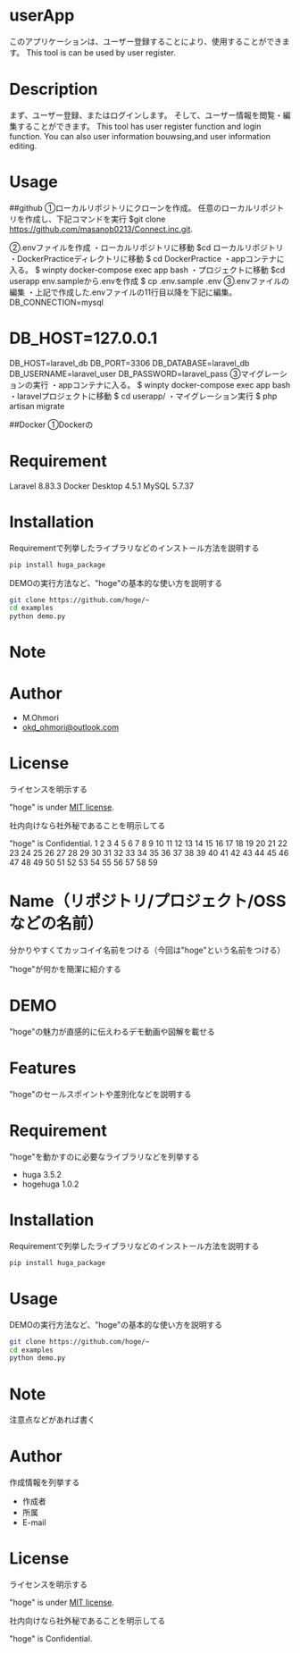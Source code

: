 # userApp
このアプリケーションは、ユーザー登録することにより、使用することができます。
This tool is can be used by user register.

# Description
まず、ユーザー登録、またはログインします。
そして、ユーザー情報を閲覧・編集することができます。
This tool has user register function and login function.
You can also user information bouwsing,and user information editing.

# Usage
##github
①ローカルリポジトリにクローンを作成。
任意のローカルリポジトリを作成し、下記コマンドを実行
$git clone https://github.com/masanob0213/Connect.inc.git.

②.envファイルを作成
・ローカルリポジトリに移動
$cd ローカルリポジトリ
・DockerPracticeディレクトリに移動
$ cd DockerPractice
・appコンテナに入る。
$ winpty docker-compose exec app bash
・プロジェクトに移動
$cd userapp
env.sampleから.envを作成
$ cp .env.sample .env
③.envファイルの編集
・上記で作成した.envファイルの11行目以降を下記に編集。
DB_CONNECTION=mysql
# DB_HOST=127.0.0.1
DB_HOST=laravel_db
DB_PORT=3306
DB_DATABASE=laravel_db
DB_USERNAME=laravel_user
DB_PASSWORD=laravel_pass
③マイグレーションの実行
・appコンテナに入る。
$ winpty docker-compose exec app bash
・laravelプロジェクトに移動
$ cd userapp/
・マイグレーション実行
$ php artisan migrate



##Docker
①Dockerの

# Requirement
Laravel 8.83.3
Docker Desktop 4.5.1
MySQL 5.7.37

# Installation

Requirementで列挙したライブラリなどのインストール方法を説明する

```bash
pip install huga_package
```


DEMOの実行方法など、"hoge"の基本的な使い方を説明する

```bash
git clone https://github.com/hoge/~
cd examples
python demo.py
```

# Note

# Author
* M.Ohmori
* okd_ohmori@outlook.com

# License
ライセンスを明示する

"hoge" is under [MIT license](https://en.wikipedia.org/wiki/MIT_License).

社内向けなら社外秘であることを明示してる

"hoge" is Confidential.
1
2
3
4
5
6
7
8
9
10
11
12
13
14
15
16
17
18
19
20
21
22
23
24
25
26
27
28
29
30
31
32
33
34
35
36
37
38
39
40
41
42
43
44
45
46
47
48
49
50
51
52
53
54
55
56
57
58
59
# Name（リポジトリ/プロジェクト/OSSなどの名前）
 
分かりやすくてカッコイイ名前をつける（今回は"hoge"という名前をつける）
 
"hoge"が何かを簡潔に紹介する
 
# DEMO
 
"hoge"の魅力が直感的に伝えわるデモ動画や図解を載せる
 
# Features
 
"hoge"のセールスポイントや差別化などを説明する
 
# Requirement
 
"hoge"を動かすのに必要なライブラリなどを列挙する
 
* huga 3.5.2
* hogehuga 1.0.2
 
# Installation
 
Requirementで列挙したライブラリなどのインストール方法を説明する
 
```bash
pip install huga_package
```
 
# Usage
 
DEMOの実行方法など、"hoge"の基本的な使い方を説明する
 
```bash
git clone https://github.com/hoge/~
cd examples
python demo.py
```
 
# Note
 
注意点などがあれば書く
 
# Author
 
作成情報を列挙する
 
* 作成者
* 所属
* E-mail
 
# License
ライセンスを明示する
 
"hoge" is under [MIT license](https://en.wikipedia.org/wiki/MIT_License).
 
社内向けなら社外秘であることを明示してる
 
"hoge" is Confidential.
